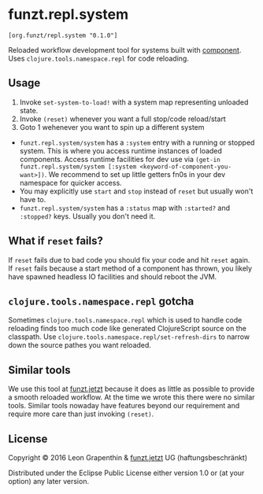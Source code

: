 # funzt.repl.system

`[org.funzt/repl.system "0.1.0"]`

Reloaded workflow development tool for systems built with [component](https://github.com/stuartsierra/component).  Uses `clojure.tools.namespace.repl` for code reloading.

## Usage

1. Invoke `set-system-to-load!` with a system map representing unloaded state.
2. Invoke `(reset)` whenever you want a full stop/code reload/start
3. Goto 1 wehenever you want to spin up a different system

- `funzt.repl.system/system` has a `:system` entry with a running or stopped system.  This is where you access runtime instances of loaded components.  Access runtime facilities for dev use via `(get-in funzt.repl.system/system [:system <keyword-of-component-you-want>])`.  We recommend to set up little getters fn0s in your dev namespace for quicker access.
- You may explicitly use `start` and `stop` instead of `reset` but usually won't have to.
- `funzt.repl.system/system` has a `:status` map with `:started?` and `:stopped?` keys.  Usually you don't need it.

## What if `reset` fails?

If `reset` fails due to bad code you should fix your code and hit `reset` again.  If `reset` fails because a start method of a component has thrown, you likely have spawned headless IO facilities and should reboot the JVM.

## `clojure.tools.namespace.repl` gotcha

Sometimes `clojure.tools.namespace.repl` which is used to handle code reloading finds too much code like generated ClojureScript source on the classpath. Use `clojure.tools.namespace.repl/set-refresh-dirs` to narrow down the source pathes you want reloaded.

## Similar tools

We use this tool at [funzt.jetzt](http://funzt.jetzt) because it does as little as possible to provide a smooth reloaded workflow.  At the time we wrote this there were no similar tools.  Similar tools nowaday have features beyond our requirement and require more care than just invoking `(reset)`.

## License

Copyright © 2016 Leon Grapenthin & [funzt.jetzt](http://funzt.jetzt) UG (haftungsbeschränkt)

Distributed under the Eclipse Public License either version 1.0 or (at your option) any later version.
